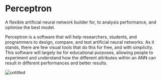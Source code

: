 
# Perceptron
A flexible artificial neural network builder for, to analysis performance, and optimise the best model. 

Perceptron is a software that will help researchers, students, and programmers to
design, compare, and test artificial neural networks. As it stands, there are few visual
tools that do this for free, and with simplicity.
This software will largely be for educational purposes, allowing people to experiment
and understand how the different attributes within an ANN can result in
different performances and better results. 


![untitled](https://cloud.githubusercontent.com/assets/7353547/25346609/effb5106-290f-11e7-8426-788a10fd4e2f.png)
